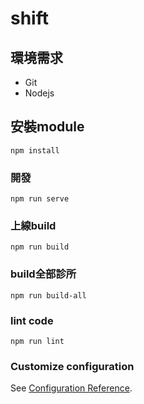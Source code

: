 # shift

## 環境需求
* Git
* Nodejs

## 安裝module
```
npm install
```

### 開發
```
npm run serve
```

### 上線build
```
npm run build
```

### build全部診所
```
npm run build-all
```

### lint code
```
npm run lint
```

### Customize configuration
See [Configuration Reference](https://cli.vuejs.org/config/).
